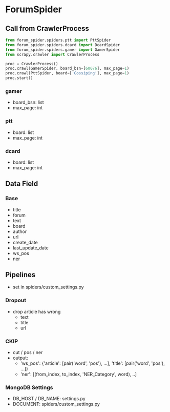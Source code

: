 # ForumSpider



## Call from CrawlerProcess

```py
from forum_spider.spiders.ptt import PttSpider
from forum_spider.spiders.dcard import DcardSpider
from forum_spider.spiders.gamer import GamerSpider
from scrapy.crawler import CrawlerProcess

proc = CrawlerProcess()
proc.crawl(GamerSpider, board_bsn=[60076], max_page=1)
proc.crawl(PttSpider, board=['Gossiping'], max_page=1)
proc.start()
```

### gamer

* board_bsn: list
* max_page: int

### ptt

* board: list
* max_page: int

### dcard

* board: list
* max_page: int

## Data Field

### Base

* title
* forum
* text
* board
* author
* url
* create_date
* last_update_date
* ws_pos
* ner

## Pipelines

* set in spiders/custom_settings.py

### Dropout

* drop article has wrong 
  * text
  * title
  * url

### CKIP

* cut / pos / ner
* output: 
  * 'ws_pos': {'article': [pair('word', 'pos'), ...], 'title': [pair('word', 'pos'), ...]}
  * 'ner': [(from_index, to_index, 'NER_Category', word), ..]

### MongoDB Settings

* DB_HOST / DB_NAME: settings.py
* DOCUMENT: spiders/custom_settings.py